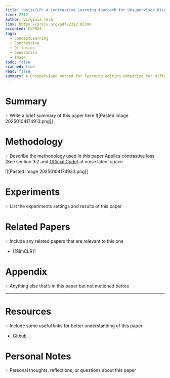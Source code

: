 ```yaml
---
title: "NoiseCLR: A Contrastive Learning Approach for Unsupervised Discovery of Interpretable Directions in Diffusion Models"
time: 2312
author: Virginia Tech
link: https://arxiv.org/pdf/2312.05390
accepted: CVPR24
tags:
  - ConceptLearning
  - Contrastive
  - Diffusion
  - Generation
  - Image
todo: false
scanned: true
read: false
summary: A unsupervised method for learning editing embedding for diffusion model
---
```

# Summary
💡 Write a brief summary of this paper here
![[Pasted image 20250104174913.png]]
# Methodology
💡 Describe the methodology used in this paper
Applies contrastive loss (See section 3.2 and [Official Code](https://github.com/gemlab-vt/NoiseCLR/blob/main/core/loss.py)) at noise latent space

![[Pasted image 20250104174933.png]]

# Experiments
💡 List the experiments settings and results of this paper

# Related Papers
💡 Include any related papers that are relevant to this one
- [[SimCLR]]
# Appendix
💡 Anything else that’s in this paper but not metioned before

---
# Resources
💡 Include some useful links for better understanding of this paper
- [Github](https://github.com/gemlab-vt/NoiseCLR)
# Personal Notes
💡 Personal thoughts, reflections, or questions about this paper